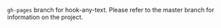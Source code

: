 `gh-pages` branch for hook-any-text. Please refer to the master branch for information on the project.
